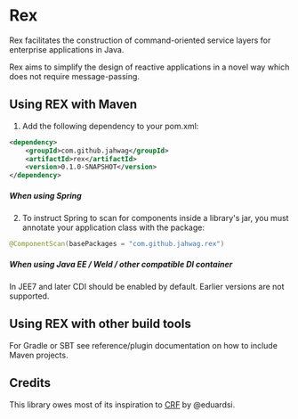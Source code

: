 # Rex
Rex facilitates the construction of command-oriented service layers for enterprise applications in Java.

Rex aims to simplify the design of reactive applications in a novel way which does not require message-passing.

## Using REX with Maven
1. Add the following dependency to your pom.xml:
```xml
<dependency>
    <groupId>com.github.jahwag</groupId>
    <artifactId>rex</artifactId>
    <version>0.1.0-SNAPSHOT</version>
</dependency>
```

##### When using Spring

2. To instruct Spring to scan for components inside a library's jar, you must annotate your application class with the package:

```java
@ComponentScan(basePackages = "com.github.jahwag.rex")
```

##### When using Java EE / Weld / other compatible DI container
In JEE7 and later CDI should be enabled by default. Earlier versions are not supported.

## Using REX with other build tools
For Gradle or SBT see reference/plugin documentation on how to include Maven projects.

## Credits
This library owes most of its inspiration to [CRF](http://blog.sizovs.net/service-layer-design/) by @eduardsi.